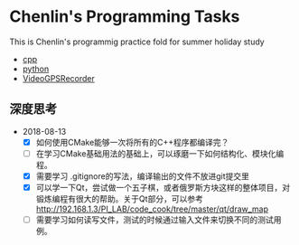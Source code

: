 # Chenlin's Programming Tasks

This is Chenlin's programmig practice fold for summer holiday study

* [cpp](cpp)
* [python](python)
* [VideoGPSRecorder](projects/VideoGPSRecorder)




## 深度思考

* 2018-08-13
  * [x] 如何使用CMake能够一次将所有的C++程序都编译完？
  * [ ] 在学习CMake基础用法的基础上，可以琢磨一下如何结构化、模块化编程。
  * [x] 需要学习 .gitignore的写法，编译输出的文件不放进git提交里
  * [x] 可以学一下Qt，尝试做一个五子棋，或者俄罗斯方块这样的整体项目，对锻炼编程有很大的帮助。关于Qt部分，可以参考 http://192.168.1.3/PI_LAB/code_cook/tree/master/qt/draw_map
  * [ ] 需要学习如何读写文件，测试的时候通过输入文件来切换不同的测试用例。
